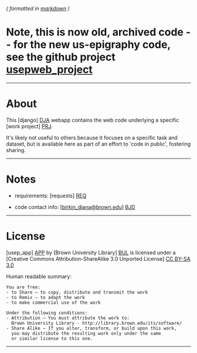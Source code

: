 _( formatted in [markdown](http://daringfireball.net/projects/markdown/) )_

Note, this is now old, archived code -- for the new us-epigraphy code, see the github project [usepweb_project](https://github.com/Brown-University-Library/usepweb_project)
========

---

About
=====

This [django] [DJA] webapp contains the web code underlying a specific [work project] [PRJ].

It's likely not useful to others because it focuses on a specific task and dataset, but is available here as part of an effort to 'code in public', fostering sharing.

[DJA]: https://www.djangoproject.com
[PRJ]: https://library.brown.edu/projects/usep/collections/

---

Notes
=====

- requirements: [requests] [REQ]

- code contact info: [birkin_diana@brown.edu] [BJD]

[REQ]: http://docs.python-requests.org/
[BJD]: mailto:birkin_diana@brown.edu

---


License
=======

[usep_app] [APP] by [Brown University Library] [BUL]
is licensed under a [Creative Commons Attribution-ShareAlike 3.0 Unported License] [CC BY-SA 3.0]

[APP]: https://github.com/birkin/usep_app/
[BUL]: https://library.brown.edu
[CC BY-SA 3.0]: http://creativecommons.org/licenses/by-sa/3.0/

Human readable summary:

    You are free:
    - to Share — to copy, distribute and transmit the work
    - to Remix — to adapt the work
    - to make commercial use of the work

    Under the following conditions:
    - Attribution — You must attribute the work to:
      Brown University Library - http://library.brown.edu/its/software/
    - Share Alike — If you alter, transform, or build upon this work,
      you may distribute the resulting work only under the same
      or similar license to this one.

---
